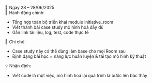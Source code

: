 📅 Ngày 28 – 28/06/2025  
🔹 Hành động chính:
- Tổng hợp toàn bộ triển khai module initiative_room
- Viết thành bài case study mô hình hoá đầy đủ
- Gắn link tài liệu, log, test, code thực tế

🔸 Ghi chú:
- Case study này có thể dùng làm base cho mọi Room sau
- Định dạng bài học = năng lực huấn luyện & tái tạo mô hình kỹ thuật

💡 Nhận định:
- Viết code là một việc, mô hình hoá lại quá trình là bước lên bậc thầy
